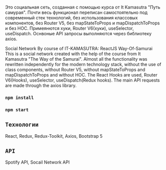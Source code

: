 
Это социальная сеть, созданная с помощью курса от It Kamasutra "Путь самурая". Почти весь функционал переписан самостоятельно под современный стек технологий, без использования классовых компонентов, без Router V5, без mapStateToProps и mapDispatchToProps и без HOC. Примеянются хуки, Router V6(хуки), useSelector, useDispatch. Оснвоные API запросы выполняются через библиотеку axios.

Social Network By course of IT-KAMASUTRA: ReactJS Way-Of-Samurai This is a social network created with the help of the course from It Kamasutra "The Way of the Samurai". Almost all the functionality was rewritten independently for the modern technology stack, without the use of class components, without Router V5, without mapStateToProps and mapDispatchToProps and without HOC. The React Hooks are used, Router V6(Hooks), useSelector, useDispatch(Redux hooks). The main API requests are made through the axios library.

### `npm install`

### `npm start`

## `Технологии`
React, Redux, Redux-Toolkit, Axios, Bootstrap 5

## `API`
Spotify API, Socail Network API


